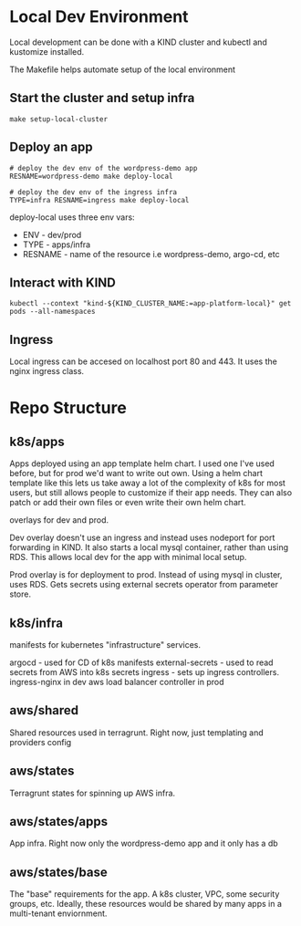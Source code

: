 # Local Dev Environment

Local development can be done with a KIND cluster and kubectl and kustomize installed.

The Makefile helps automate setup of the local environment

## Start the cluster and setup infra

```shell
make setup-local-cluster
```

## Deploy an app

```shell
# deploy the dev env of the wordpress-demo app
RESNAME=wordpress-demo make deploy-local

# deploy the dev env of the ingress infra
TYPE=infra RESNAME=ingress make deploy-local
```

deploy-local uses three env vars:

* ENV - dev/prod
* TYPE - apps/infra
* RESNAME - name of the resource i.e wordpress-demo, argo-cd, etc

## Interact with KIND

```shell
kubectl --context "kind-${KIND_CLUSTER_NAME:=app-platform-local}" get pods --all-namespaces 
```

## Ingress

Local ingress can be accesed on localhost port 80 and 443. It uses the nginx ingress class.


# Repo Structure 

## k8s/apps
Apps deployed using an app template helm chart. I used one I've used before, but for prod we'd want to write out own. Using a helm chart template like this lets us take away a lot of the complexity of k8s for most users, but still allows people to customize if their app needs. They can also patch or add their own files or even write their own helm chart.

overlays for dev and prod.

Dev overlay doesn't use an ingress and instead uses nodeport for port forwarding in KIND. It also starts a local mysql container, rather than using RDS. This allows local dev for the app with minimal local setup.

Prod overlay is for deployment to prod. Instead of using mysql in cluster, uses RDS. Gets secrets using external secrets operator from parameter store. 

## k8s/infra

manifests for kubernetes "infrastructure" services. 

argocd - used for CD of k8s manifests
external-secrets - used to read secrets from AWS into k8s secrets
ingress - sets up ingress controllers. 
    ingress-nginx in dev
    aws load balancer controller in prod


## aws/shared

Shared resources used in terragrunt. Right now, just templating and providers config

## aws/states

Terragrunt states for spinning up AWS infra. 

## aws/states/apps

App infra. Right now only the wordpress-demo app and it only has a db

## aws/states/base

The "base" requirements for the app. A k8s cluster, VPC, some security groups, etc. Ideally, these resources would be shared by many apps in a multi-tenant enviornment.


